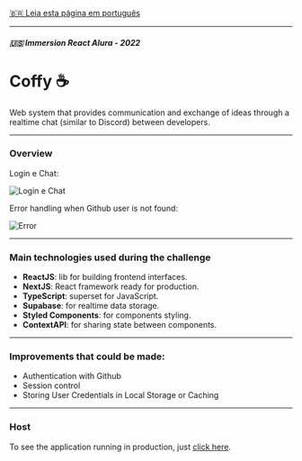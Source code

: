 
[🇧🇷 Leia esta página em português](https://github.com/joaoD3V/aluracord-coffy/blob/main/README.md)

-------------
##### 🇺🇸 Immersion React Alura - 2022

# Coffy ☕

Web system that provides communication and exchange of ideas through a realtime chat (similar to Discord) between developers.

------------

### Overview

Login e Chat:

![Login e Chat](https://media.giphy.com/media/7jYGMQgZ6pg5m4D7I3/giphy.gif)

Error handling when Github user is not found:

![Error](https://media.giphy.com/media/c8DYFuPyOvdOGE6BbS/giphy.gif)

------------


###   Main technologies used during the challenge

- **ReactJS**: lib for building frontend interfaces.
- **NextJS**: React framework ready for production.
- **TypeScript**: superset for JavaScript.
- **Supabase**: for realtime data storage.
- **Styled Components**: for components styling.
-   **ContextAPI**: for sharing state between components.

------------

### Improvements that could be made:
-   Authentication with Github
- Session control
- Storing User Credentials in Local Storage or Caching

------------

### Host

To see the application running in production, just [click here](https://coffy.vercel.app/).
